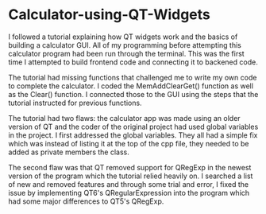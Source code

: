 # Calculator-using-QT-Widgets

I followed a tutorial explaining how QT widgets work and the basics of building a calculator GUI. All of my programming before attempting this calculator program
had been run through the terminal. This was the first time I attempted to build frontend code and connecting it to backened code. 

The tutorial had missing functions that challenged me to write my own code to complete the calculator. I coded the MemAddClearGet() function as well 
as the Clear() function. I connected those to the GUI using the steps that the tutorial instructed for previous functions.

The tutorial had two flaws: the calculator app was made using an older version of QT and the coder of the original project had used global variables in the project.
I first addressed the global variables. They all had a simple fix which was instead of listing it at the top of the cpp file, they needed to be added as private members
the class. 

The second flaw was that QT removed support for QRegExp in the newest version of the program which the tutorial relied heavily on. I searched a list of new and removed
features and through some trial and error, I fixed the issue by implementing QT6's QRegularExpression into the program which had some major
differences to QT5's QRegExp.
